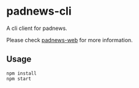 padnews-cli
===========

A cli client for padnews.

Please check [padnews-web](https://github.com/g0v/padnews-web) for more information.

Usage
-----

```
npm install
npm start
```
